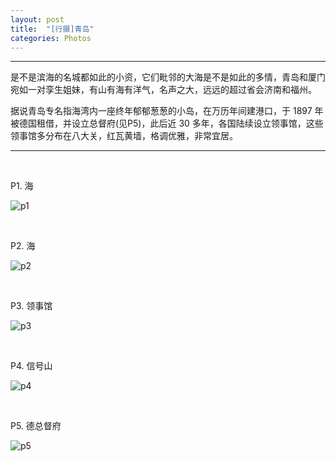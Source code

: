 ```yaml
---
layout: post
title:  "[行摄]青岛"
categories: Photos
---
```


-----------------


是不是滨海的名城都如此的小资，它们毗邻的大海是不是如此的多情，青岛和厦门宛如一对孪生姐妹，有山有海有洋气，名声之大，远远的超过省会济南和福州。

据说青岛专名指海湾内一座终年郁郁葱葱的小岛，在万历年间建港口，于 1897 年被德国租借，并设立总督府(见P5)，此后近 30 多年，各国陆续设立领事馆，这些领事馆多分布在八大关，红瓦黄墙，格调优雅，非常宜居。

-----------------

&nbsp;&nbsp; &nbsp;
&nbsp;&nbsp; &nbsp; 

P1. 海

![p1](http://7xp2eu.com1.z0.glb.clouddn.com/P1.JPG?imageView2/1/w/800/h/533/q/100)

&nbsp;&nbsp; &nbsp;
&nbsp;&nbsp; &nbsp; 

P2. 海

![p2](http://7xp2eu.com1.z0.glb.clouddn.com/P5.JPG?imageView2/1/w/800/h/533/q/100)

&nbsp;&nbsp; &nbsp;
&nbsp;&nbsp; &nbsp;

P3. 领事馆

![p3](http://7xp2eu.com1.z0.glb.clouddn.com/P2.JPG?imageView2/1/w/800/h/533/q/100)

&nbsp;&nbsp; &nbsp;
&nbsp;&nbsp; &nbsp;

P4. 信号山

![p4](http://7xp2eu.com1.z0.glb.clouddn.com/P3.JPG?imageView2/1/w/800/h/533/q/100)

&nbsp;&nbsp; &nbsp;
&nbsp;&nbsp; &nbsp;

P5. 德总督府

![p5](http://7xp2eu.com1.z0.glb.clouddn.com/P4.JPG?imageView2/1/w/800/h/533/q/100)

